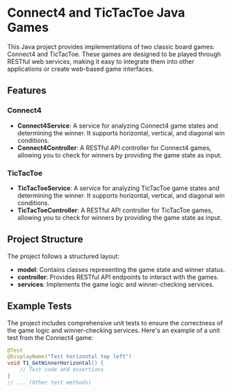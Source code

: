 # Connect4 and TicTacToe Java Games

This Java project provides implementations of two classic board games: Connect4 and TicTacToe. These games are designed to be played through RESTful web services, making it easy to integrate them into other applications or create web-based game interfaces.

## Features

### Connect4

- **Connect4Service**: A service for analyzing Connect4 game states and determining the winner. It supports horizontal, vertical, and diagonal win conditions.
- **Connect4Controller**: A RESTful API controller for Connect4 games, allowing you to check for winners by providing the game state as input.

### TicTacToe

- **TicTacToeService**: A service for analyzing TicTacToe game states and determining the winner. It supports horizontal, vertical, and diagonal win conditions.
- **TicTacToeController**: A RESTful API controller for TicTacToe games, allowing you to check for winners by providing the game state as input.

## Project Structure

The project follows a structured layout:

- **model**: Contains classes representing the game state and winner status.
- **controller**: Provides RESTful API endpoints to interact with the games.
- **services**: Implements the game logic and winner-checking services.

## Example Tests

The project includes comprehensive unit tests to ensure the correctness of the game logic and winner-checking services. Here's an example of a unit test from the Connect4 game:

```java
@Test
@DisplayName("Test horizontal top left")
void T1_GetWinnerHorizontal() {
    // Test code and assertions
}
// ... (Other test methods)
